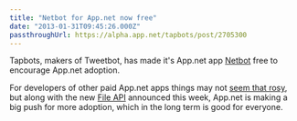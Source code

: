 ```yaml
---
title: "Netbot for App.net now free"
date: "2013-01-31T09:45:26.000Z"
passthroughUrl: https://alpha.app.net/tapbots/post/2705300
---
```


Tapbots, makers of Tweetbot, has made it's App.net app [Netbot](http://tapbots.com/software/netbot/) free to encourage App.net adoption.

For developers of other paid App.net apps things may not [seem that rosy](https://alpha.app.net/jaminguy/post/2711149), but along with the new [File API](http://blog.app.net/2013/01/28/announcing-the-app-net-file-api/) announced this week, App.net is making a big push for more adoption, which in the long term is good for everyone.